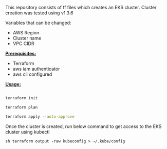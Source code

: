 This repository consists of tf files which creates an EKS cluster. Cluster creation was tested using v1.3.6

Variables that can be changed: 
- AWS Region
- Cluster name
- VPC CIDR

<ins>**Prerequisites:**</ins>
- Terraform
- aws iam authenticator
- aws cli configured

<ins>**Usage:**</ins>

```sh 

terraform init

terraform plan

terraform apply --auto-approve

```

Once the cluster is created, run below command to get access to the EKS cluster using kubectl 

```sh terraform output -raw kubeconfig > ~/.kube/config  ```
